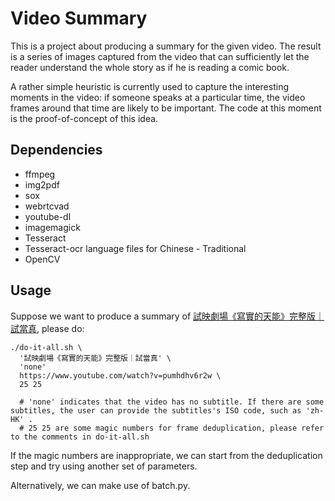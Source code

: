 # Video Summary

This is a project about producing a summary for the given video. The result is a series of images captured from the video that can sufficiently let the reader understand the whole story as if he is reading a comic book.

A rather simple heuristic is currently used to capture the interesting moments in the video: if someone speaks at a particular time, the video frames around that time are likely to be important. The code at this moment is the proof-of-concept of this idea.

## Dependencies

+ ffmpeg
+ img2pdf
+ sox
+ webrtcvad
+ youtube-dl
+ imagemagick
+ Tesseract
+ Tesseract-ocr language files for Chinese - Traditional
+ OpenCV

## Usage
Suppose we want to produce a summary of
[試映劇場《寫實的天能》完整版｜試當真](https://www.youtube.com/watch?v=pumhdhv6r2w), please do:

```
./do-it-all.sh \
  '試映劇場《寫實的天能》完整版｜試當真' \
  'none'
  https://www.youtube.com/watch?v=pumhdhv6r2w \
  25 25

  # 'none' indicates that the video has no subtitle. If there are some subtitles, the user can provide the subtitles's ISO code, such as 'zh-HK' .
  # 25 25 are some magic numbers for frame deduplication, please refer to the comments in do-it-all.sh
```

If the magic numbers are inappropriate, we can start from the deduplication step and try using another
set of parameters.

Alternatively, we can make use of batch.py.
